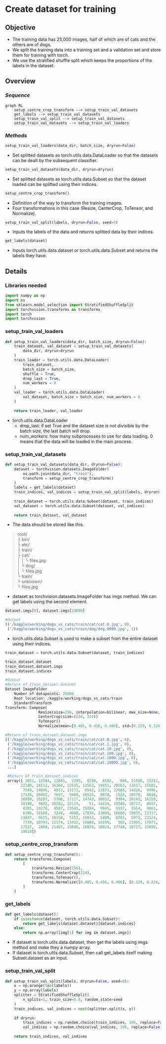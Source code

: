 # Create dataset for training

## **Objective**
- The training data has 25,000 images, half of which are of cats and the others are of dogs. 
- We spilt the training data into a training set and a validation set and store them for training with torch. 
- We use the stratified shuffle split which keeps the proportions of the labels in the dataset. 



## **Overview**

### ***Sequence***

```mermaid
graph RL
    setup_centre_crop_transform --> setup_train_val_datasets
    get_labels --> setup_train_val_datasets
    setup_train_val_split --> setup_train_val_datasets
    setup_train_val_datasets --> setup_train_val_loaders
```


### ***Methods***
```python
setup_train_val_loaders(data_dir, batch_size, dryrun=False)
```
- Set splitted datasets as torch.utils.data.DataLoader so that the datasets can be dealt by the subsequent classifier. 
```python
setup_train_val_datasets(data_dir, dryrun=dryrun)
```
- Set splitted datasets as torch.utils.data.Subset so that the dataset loaded can be splitted using their indices. 
```python
setup_centre_crop_transform()
```
- Definition of the way to transform the training images. 
- Four transformations in this case (Resize, CenterCrop, ToTensor, and Normalize).
```python
setup_train_val_split(labels, dryrun=False, seed=0)
```
- Inputs the labels of the data and returns splitted data by their indices. 
```python
get_labels(dataset)
```
- Inputs torch.utils.data.dataset or torch.utils.data.Subset and returns the labels they have. 




## **Details**

### **Libraries needed**

```python
import numpy as np
import os
from sklearn.model_selection import StratifiedShuffleSplit
import torchvision.transforms as transforms
import torch
import torchvision
```


### **setup_train_val_loaders**

```python
def setup_train_val_loaders(data_dir, batch_size, dryrun=False):
    train_dataset, val_dataset = setup_train_val_datasets(
        data_dir, dryrun=dryrun
    )
    train_loader = torch.utils.data.DataLoader(
        train_dataset,
        batch_size = batch_size,
        shuffle = True,
        drop_last = True,
        num_workers = 8
    )
    val_loader = torch.utils.data.DataLoader(
        val_dataset, batch_size = batch_size, num_workers = 8
    )
    
    return train_loader, val_loader
```
- torch.utils.data.DataLoader
  - drop_last: if set True and the dataset size is not divisible by the batch size, the last batch will drop. 
  - num_workers: how many subprocesses to use for data loading. 0 means that the data will be loaded in the main process. 



### **setup_train_val_datasets**

```python
def setup_train_val_datasets(data_dir, dryrun=False):
    dataset = torchvision.datasets.ImageFolder(
        os.path.join(data_dir, "train"),
        transform = setup_centre_crop_transform()
    )
    labels = get_labels(dataset)
    train_indices, val_indices = setup_train_val_split(labels, dryrun)
    
    train_dataset = torch.utils.data.Subset(dataset, train_indices)
    val_dataset = torch.utils.data.Subset(dataset, val_indices)
    
    return train_dataset, val_dataset
```

- The data should be stored like this.
> root/  
> ├ bin/  
> ├ etc/  
> ├ train/  
> ├ cat/  
> │  │ └ files.jpg  
> │  └ dog/  
> │    └ files.jpg  
> └ train/  
>   └ unknown/  
>     └ files.jpg  


- dataset as torchvision.datasets.ImageFolder has imgs method. We can get labels using the second element. 

```python
dataset.imgs[0], dataset.imgs[24000]

#Output
(('/kaggle/working/dogs_vs_cats/train/cat/cat.0.jpg', 0),
 ('/kaggle/working/dogs_vs_cats/train/dog/dog.9099.jpg', 1))
```


- torch.utils.data.Subset is used to make a subset from the entire dataset using their indices. 

```python
train_dataset = torch.utils.data.Subset(dataset, train_indices)

train_dataset.dataset
train_dataset.dataset.imgs
train_dataset.indices

#Output
#Return of train_dataset.dataset
Dataset ImageFolder
    Number of datapoints: 25000
    Root location: /kaggle/working/dogs_vs_cats/train
    StandardTransform
Transform: Compose(
               Resize(size=256, interpolation=bilinear, max_size=None, antialias=None)
               CenterCrop(size=(224, 224))
               ToTensor()
               Normalize(mean=[0.485, 0.456, 0.406], std=[0.229, 0.224, 0.225])

#Return of train_dataset.dataset.imgs
[('/kaggle/working/dogs_vs_cats/train/cat/cat.0.jpg', 0),
 ('/kaggle/working/dogs_vs_cats/train/cat/cat.1.jpg', 0),
 ('/kaggle/working/dogs_vs_cats/train/cat/cat.10.jpg', 0),
 ('/kaggle/working/dogs_vs_cats/train/cat/cat.100.jpg', 0),
 ('/kaggle/working/dogs_vs_cats/train/cat/cat.1000.jpg', 0),
 ('/kaggle/working/dogs_vs_cats/train/cat/cat.10000.jpg', 0),
 ...]

 #Return of train_dataset.indices
 array([ 3851, 12584, 12681,  2395,  8290,  6502,   608, 21590, 15241,
       22340, 24512, 16364, 22535, 13563, 19451, 20563, 13017, 15681,
        7549, 14806,  4013, 13172,  6542, 22873, 22684, 14326,  9496,
       17336, 20402,  7607,  9469, 10524,  8978,  1524, 18578,  4848,
       16950, 16287,  5706, 17117, 14743, 20912,  9904, 20143, 16159,
       10190,  5602, 20282, 22119,    51, 14224, 19240, 10717,  8037,
        8205, 10278,  9587, 23543, 19284,  9945,  5937,  5554,  9063,
        6396, 18160,  3240,  4608, 17036, 23809, 16680, 19835, 23317,
       13847,  8625, 19150,  5352, 19033,  5489,  8503,  5972, 23124,
        7739, 10793, 12174, 13432, 16688, 16199,   565, 21995, 17871,
       17527,  2869, 21407, 15646, 10878, 16824, 17744, 18717, 15899,
       18618])
```



### **setup_centre_crop_transform**

```python
def setup_centre_crop_transform():
    return transforms.Compose(
        [
            transforms.Resize(256),
            transforms.CenterCrop(224),
            transforms.ToTensor(),
            transforms.Normalize([0.485, 0.456, 0.406], [0.229, 0.224, 0.225])
        ]
    )
```



### **get_labels**

```python
def get_labels(dataset):
    if isinstance(dataset, torch.utils.data.Subset):
        return get_labels(dataset.dataset)[dataset.indices]
    else:
        return np.array([img[1] for img in dataset.imgs])
```

- If dataset is torch.utils.data.dataset, then get the labels using imgs method and make they a numpy array. 
- If dataset is torch.utils.data.Subset, then call get_labels itself making Subset.dataset as an input. 



### **setup_train_val_split**

```python
def setup_train_val_split(labels, dryrun=False, seed=0):
    x = np.arange(len(labels))
    y = np.array(labels)
    splitter = StratifiedShuffleSplit(
        n_splits=1, train_size=0.8, random_state=seed
    )
    train_indices, val_indices = next(splitter.split(x, y))
    
    if dryrun:
        train_indices = np.random.choice(train_indices, 100, replace=False)
        val_indices = np.random.choice(val_indices, 100, replace=False)
        
    return train_indices, val_indices
```

